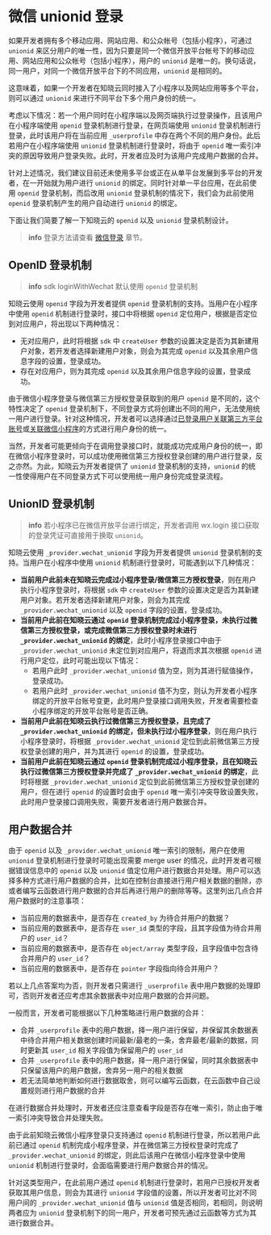 # 微信 unionid 登录

如果开发者拥有多个移动应用、网站应用、和公众帐号（包括小程序），可通过 `unionid` 来区分用户的唯一性，因为只要是同一个微信开放平台帐号下的移动应用、网站应用和公众帐号（包括小程序），用户的 `unionid` 是唯一的。换句话说，同一用户，对同一个微信开放平台下的不同应用，`unionid` 是相同的。

这意味着，如果一个开发者在知晓云同时接入了小程序以及网站应用等多个平台，则可以通过 `unionid` 来进行不同平台下多个用户身份的统一。

考虑以下情况：若一个用户同时在小程序端以及网页端执行过登录操作，且该用户在小程序端使用 `openid` 登录机制进行登录，在网页端使用 `unionid` 登录机制进行登录，此时该用户将在当前应用 `_userprofile` 中存在两个不同的用户身份。此后若用户在小程序端使用 `unionid` 登录机制进行登录时，将由于 `openid` 唯一索引冲突的原因导致用户登录失败。此时，开发者应及时为该用户完成用户数据的合并。

针对上述情况，我们建议目前还未使用多平台或正在从单平台发展到多平台的开发者，在一开始就为用户进行 `unionid` 的绑定。同时针对单一平台应用，在此前使用 `openid` 登录机制，而后改用 `unionid` 登录机制的情况下，我们会为此前使用 `openid` 登录机制产生的用户自动进行 `unionid` 的绑定。

下面让我们简要了解一下知晓云的 `openid` 以及 `unionid` 登录机制设计。

> **info**
> 登录方法请查看 [微信登录](/js-sdk/wechat/signin-signout.md) 章节。

## OpenID 登录机制

> **info**
> sdk loginWithWechat 默认使用 `openid` 登录机制

知晓云使用 `openid` 字段为开发者提供 `openid` 登录机制的支持。当用户在小程序中使用 `openid` 机制进行登录时，接口中将根据 `openid` 定位用户，根据是否定位到对应用户，将出现以下两种情况：

- 无对应用户，此时将根据 `sdk` 中 `createUser` 参数的设置决定是否为其新建用户对象，若开发者选择新建用户对象，则会为其完成 `openid` 以及其余用户信息字段的设置，登录成功。
- 存在对应用户，则为其完成 `openid` 以及其余用户信息字段的设置，登录成功。

由于微信小程序登录与微信第三方授权登录获取到的用户 `openid` 是不同的，这个特性决定了 `openid` 登录机制下，不同登录方式将创建出不同的用户，无法使用统一用户进行登录。针对这种情况，开发者可以选择通过[已登录用户关联第三方平台账号](/js-sdk/web/signin-signout.html#已登录用户关联第三方平台账号)或[关联微信小程序](/js-sdk/wechat/signin-signout.html#关联微信小程序)的方式进行用户身份的统一。

当然，开发者可能更倾向于在调用登录接口时，就能成功完成用户身份的统一，即在微信小程序登录时，可以成功使用微信第三方授权登录创建的用户进行登录，反之亦然。为此，知晓云为开发者提供了 `unionid` 登录机制的支持，`unionid` 的统一性使得用户在不同登录方式下可以使用统一用户身份完成登录流程。

## UnionID 登录机制

> **info**
> 若小程序已在微信开放平台进行绑定，开发者调用 wx.login 接口获取的登录凭证可直接用于换取 `unionid`。

知晓云使用 `_provider.wechat_unionid` 字段为开发者提供 `unionid` 登录机制的支持。当用户在小程序中使用 `unionid` 机制进行登录时，可能遇到以下几种情况：

- **当前用户此前未在知晓云完成过小程序登录/微信第三方授权登录**，则在用户执行小程序登录时，将根据 `sdk` 中 `createUser` 参数的设置决定是否为其新建用户对象。若开发者选择新建用户对象，则会为其完成 `_provider.wechat_unionid` 以及 `openid` 字段的设置，登录成功。
- **当前用户此前在知晓云通过 `openid` 登录机制完成过小程序登录，未执行过微信第三方授权登录，或完成微信第三方授权登录时未进行 `_provider.wechat_unionid` 的绑定**，此时小程序登录接口中由于 `_provider.wechat_unionid` 未定位到对应用户，将退而求其次根据 `openid` 进行用户定位，此时可能出现以下情况：
  - 若用户此时 `_provider.wechat_unionid` 值为空，则为其进行赋值操作，登录成功。
  - 若用户此时 `_provider.wechat_unionid` 值不为空，则认为开发者小程序绑定的开放平台账号变更，此时用户登录接口调用失败，开发者需要检查小程序绑定的开放平台账号是否正确。
- **当前用户此前在知晓云执行过微信第三方授权登录，且完成了 `_provider.wechat_unionid` 的绑定，但未执行过小程序登录**，则在用户执行小程序登录时，将根据 `_provider.wechat_unionid` 定位到此前微信第三方授权登录创建的用户，并为其进行 `openid` 的设置，登录成功。
- **当前用户此前在知晓云通过 `openid` 登录机制完成过小程序登录，且在知晓云执行过微信第三方授权登录并完成了 `_provider.wechat_unionid` 的绑定**，此时将根据 `_provider.wechat_unionid` 定位到此前微信第三方授权登录创建的用户，但在进行 `openid` 的设置时会由于 `openid` 唯一索引冲突导致设置失败，此时用户登录接口调用失败，需要开发者进行用户数据合并。

## 用户数据合并

由于 `openid` 以及 `_provider.wechat_unionid` 唯一索引的限制，用户在使用 `unionid` 登录机制进行登录时可能出现需要 merge user 的情况，此时开发者可根据错误信息中的 `openid` 以及 `unionid` 值定位用户进行数据合并处理。用户可以选择多种方式进行用户数据的合并，比如在控制台直接进行用户相关数据的删除，亦或者编写云函数进行用户数据的合并后再进行用户的删除等等。这里列出几点合并用户数据时的注意事项：

- 当前应用的数据表中，是否存在 `created_by` 为待合并用户的数据？
- 当前应用的数据表中，是否存在 `user_id` 类型的字段，且其字段值为待合并用户的 `user_id`？
- 当前应用的数据表中，是否存在 `object/array` 类型字段，且字段值中包含待合并用户的 `user_id`？
- 当前应用的数据表中，是否存在 `pointer` 字段指向待合并用户？

若以上几点答案均为否，则开发者只需进行 `_userprofile` 表中用户数据的处理即可，否则开发者还应考虑其余数据表中对应用户数据的合并问题。

一般而言，开发者可能根据以下几种策略进行用户数据的合并：

- 合并 `_userprofile` 表中的用户数据，择一用户进行保留，并保留其余数据表中待合并用户相关数据创建时间最新/最老的一条，舍弃最老/最新的数据，同时更新其 `user_id` 相关字段值为保留用户的 `user_id`
- 合并 `_userprofile` 表中的用户数据，择一用户进行保留，同时其余数据表中只保留该用户的用户数据，舍弃另一用户的相关数据
- 若无法简单地判断如何进行数据取舍，则可以编写云函数，在云函数中自己设置规则进行用户数据的合并

在进行数据合并处理时，开发者还应注意查看字段是否存在唯一索引，防止由于唯一索引冲突导致合并处理失败。

由于此前知晓云微信小程序登录只支持通过 `openid` 机制进行登录，所以若用户此前已通过 `openid` 机制完成小程序登录，并在微信第三方授权登录时完成了 `_provider.wechat_unionid` 的绑定，则此后该用户在微信小程序登录中使用 `unionid` 机制进行登录时，会面临需要进行用户数据合并的情况。

针对这类型用户，在此前用户通过 `openid` 机制进行登录时，若用户已授权开发者获取其用户信息，则会为其进行 `unionid` 字段值的设置，所以开发者可比对不同用户间的 `_provider.wechat_unionid` 值与 `unionid` 值是否相同，若相同，则说明两者应为 `unionid` 登录机制下的同一用户，开发者可预先通过云函数等方式为其进行数据合并。
